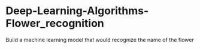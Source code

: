 # Deep-Learning-Algorithms-Flower_recognition
Build a machine learning model that would recognize the name of the flower
